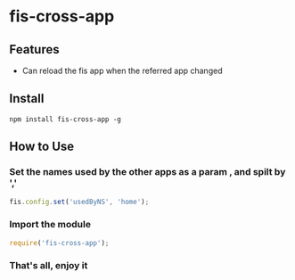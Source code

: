 # fis-cross-app


## Features
- Can reload the fis app when the referred app changed

## Install
```
npm install fis-cross-app -g
```

## How to Use

### Set the names used by the other apps as a param , and spilt by ','
```js
fis.config.set('usedByNS', 'home');
```
### Import the module
```js
require('fis-cross-app');

```
### That's all, enjoy it
